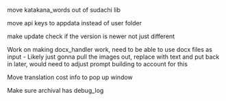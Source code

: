 move katakana_words out of sudachi lib

move api keys to appdata instead of user folder

make update check if the version is newer not just different

Work on making docx_handler work, need to be able to use docx files as input - Likely just gonna pull the images out, replace with text and put back in later, would need to adjust prompt building to account for this

Move translation cost info to pop up window

Make sure archival has debug_log